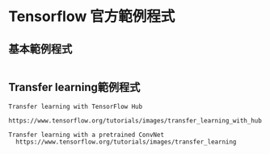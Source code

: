 # Tensorflow 官方範例程式

## 基本範例程式
```

```
## Transfer learning範例程式
```
Transfer learning with TensorFlow Hub
  https://www.tensorflow.org/tutorials/images/transfer_learning_with_hub
  
Transfer learning with a pretrained ConvNet
  https://www.tensorflow.org/tutorials/images/transfer_learning
```
